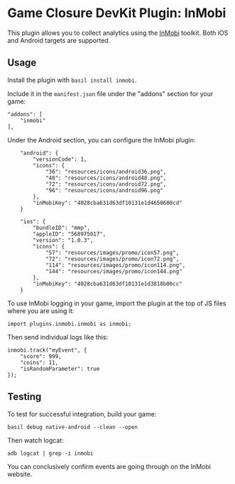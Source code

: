 # Game Closure DevKit Plugin: InMobi

This plugin allows you to collect analytics using the [InMobi](http://www.inmobi.com/) toolkit. Both iOS and Android targets are supported.

## Usage

Install the plugin with `basil install inmobi`.

Include it in the `manifest.json` file under the "addons" section for your game:

~~~
"addons": [
	"inmobi"
],
~~~

Under the Android section, you can configure the InMobi plugin:

~~~
	"android": {
		"versionCode": 1,
		"icons": {
			"36": "resources/icons/android36.png",
			"48": "resources/icons/android48.png",
			"72": "resources/icons/android72.png",
			"96": "resources/icons/android96.png"
		},
		"inMobiKey": "4028cba631d63df10131e1d4650600cd"
	}
~~~

~~~
	"ios": {
		"bundleID": "mmp",
		"appleID": "568975017",
		"version": "1.0.3",
		"icons": {
			"57": "resources/images/promo/icon57.png",
			"72": "resources/images/promo/icon72.png",
			"114": "resources/images/promo/icon114.png",
			"144": "resources/images/promo/icon144.png"
		},
		"inMobiKey": "4028cba631d63df10131e1d3818b00cc"
	}
~~~

To use InMobi logging in your game, import the plugin at the top of JS files where you are using it:

~~~
import plugins.inmobi.inmobi as inmobi;
~~~

Then send individual logs like this:

~~~
inmobi.track("myEvent", {
	"score": 999,
	"coins": 11,
	"isRandomParameter": true
});
~~~

## Testing

To test for successful integration, build your game:

~~~
basil debug native-android --clean --open
~~~

Then watch logcat:

~~~
adb logcat | grep -i inmobi
~~~

You can conclusively confirm events are going through on the InMobi website.